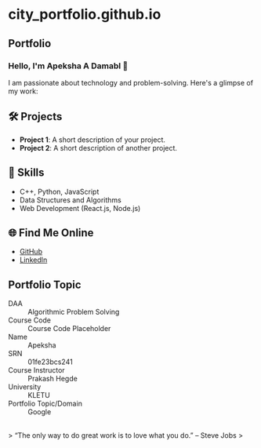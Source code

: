 # city_portfolio.github.io
## Portfolio

### Hello, I'm Apeksha A Damabl 👋

I am passionate about technology and problem-solving. Here's a glimpse of my work:

## 🛠️ Projects
- **Project 1**: A short description of your project.
- **Project 2**: A short description of another project.

## 🚀 Skills
- C++, Python, JavaScript
- Data Structures and Algorithms
- Web Development (React.js, Node.js)

## 🌐 Find Me Online
- [GitHub](https://github.com/ApekshaDambal)
- [LinkedIn](https://linkedin.com/in/Apeksha_A_Dambal)

## Portfolio Topic

<dl>
<dt>DAA</dt>
<dd>Algorithmic Problem Solving</dd>
<dt>Course Code</dt>
<dd>Course Code Placeholder</dd>
<dt>Name</dt>
<dd>Apeksha</dd>
<dt>SRN</dt>
<dd>01fe23bcs241</dd>
<dt>Course Instructor</dt>
<dd>Prakash Hegde</dd>
<dt>University</dt>
<dd>KLETU</dd>
<dt>Portfolio Topic/Domain</dt>
<dd>Google</dd>
</dl>

<br> 
> “The only way to do great work is to love what you do.” – Steve Jobs
>
